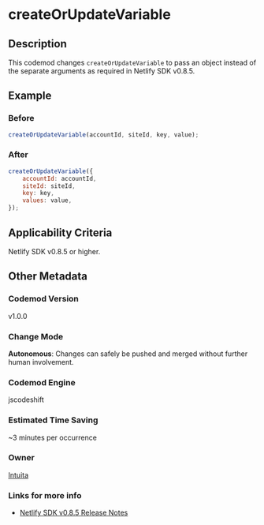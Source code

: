 # createOrUpdateVariable

## Description

This codemod changes `createOrUpdateVariable` to pass an object instead of the separate arguments as required in Netlify SDK v0.8.5.

## Example

### Before

```jsx
createOrUpdateVariable(accountId, siteId, key, value);
```

### After

```jsx
createOrUpdateVariable({
	accountId: accountId,
	siteId: siteId,
	key: key,
	values: value,
});
```

## Applicability Criteria

Netlify SDK v0.8.5 or higher.

## Other Metadata

### Codemod Version

v1.0.0

### Change Mode

**Autonomous**: Changes can safely be pushed and merged without further human involvement.

### **Codemod Engine**

jscodeshift

### Estimated Time Saving

~3 minutes per occurrence

### Owner

[Intuita](https://github.com/intuita-inc)

### Links for more info

-   [Netlify SDK v0.8.5 Release Notes](https://sdk.netlify.com/release-notes/#085)
